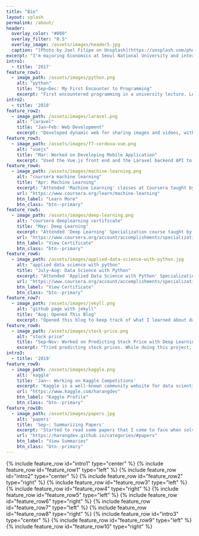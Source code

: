 ```yaml
---
title: "Bio"
layout: splash
permalink: /about/
header:
  overlay_color: "#000"
  overlay_filter: "0.5"
  overlay_image: /assets/images/header5.jpg
  caption: "[Photo by Joel Filipe on Unsplash](https://unsplash.com/photos/VuwAfoHpxgs)"
excerpt: "I'm majoring Economics at Seoul National University and interested in machine learning."
intro1:
  - title: '2017'
feature_row1:
  - image_path: /assets/images/python.png
    alt: "python"
    title: "Sep~Dec: My First Encounter to Programming"
    excerpt: "First encountered programming in a university lecture. Learned the basics of Python and used it to solve problems."
intro2:
  - title: '2018'
feature_row2:
  - image_path: /assets/images/laravel.png
    alt: "laravel"
    title: "Jan~Feb: Web Development"
    excerpt: "Developed dynamic web for sharing images and videos, with PHP and mySQL using the Laravel framework. Live Chat with pusher, automatic email sending function using Mailgun, and a bulletin board function for posting comments and replies are included."
feature_row3:
  - image_path: /assets/images/f7-cordova-vue.png
    alt: "vuejs"
    title: "Mar: Worked on Developing Mobile Application"
    excerpt: "Used the Vue.js front end and the Laravel backend API to create an application for sharing posts made up of images and text. Applied the mobile-friendly Framework7 UI, but did not finish deploying it to mobile applications using PhoneGap."
feature_row4:
  - image_path: /assets/images/machine-learning.png
    alt: "coursera machine learning"
    title: "Apr: Machine Learning"
    excerpt: "Attended 'Machine Learning' classes at Coursera taught by Andrew Ng, a professor at Stanford University and a leading professional in deep learning. It is an online version of the Stanford lecture, which has been well-known for its best description of machine learning."
    url: "https://www.coursera.org/learn/machine-learning"
    btn_label: "Learn More"
    btn_class: "btn--primary"
feature_row5:
  - image_path: /assets/images/deep-learning.png
    alt: "coursera deeplearning certificate"
    title: "May: Deep Learning"
    excerpt: "Attended 'Deep Learning' Specialization course taught by professor Andrew Ng at Coursera. Learned basic Neural Networks, Convolutional Neural Networks, Sequence Models, and practical skills."
    url: "https://www.coursera.org/account/accomplishments/specialization/certificate/9HD4TD9Y84HY"
    btn_label: "View Certificate"
    btn_class: "btn--primary"
feature_row6:
  - image_path: /assets/images/applied-data-science-with-python.jpg
    alt: "applied data science with python"
    title: "July~Aug: Data Science with Python"
    excerpt: "Attended 'Applied Data Science with Python' Specialization course taught by University of Michigan at Coursera. Learned to apply statistical, machine learning, information visualization, and text analysis techniques to gain new insight into their data."
    url: "https://www.coursera.org/account/accomplishments/specialization/certificate/TWKXNK2CH5DJ"
    btn_label: "View Certificate"
    btn_class: "btn--primary"
feature_row7:
  - image_path: /assets/images/jekyll.png
    alt: "github page with jekyll"
    title: "Aug: Opened This Blog"
    excerpt: "Opened this blog to keep track of what I learned about data science. Used 'Github Pages' for hosting and 'jekyll' for static website generating. Customized design based on 'Minimal Mistakes' theme. To write a post, used jupyter notebook, markdown and latex."
feature_row8:
  - image_path: /assets/images/stock-price.png
    alt: "stock price"
    title: "Sep~Nov: Worked on Predicting Stock Price with Deep Learning"
    excerpt: "Tried predicting stock prices. While doing this project, used data preprocessing, DNN, RNN, regularization, and machine learning workflows that I've learned previously. Tried classification and regression. Used tensorflow and Keras for framework."
intro3:
  - title: '2019'
feature_row9:
  - image_path: /assets/images/kaggle.png
    alt: 'kaggle'
    title: 'Jan~: Working on Kaggle Competitions'
    excerpt: 'Kaggle is a well-known community website for data scientists to compete in machine learning challenges. Started participating at Kaggle competitions. Learning many techniques from kaggle community.'
    url: "https://www.kaggle.com/harangdev"
    btn_label: "Kaggle Profile"
    btn_class: "btn--primary"
feature_row10:
  - image_path: /assets/images/papers.jpg
    alt: 'papers'
    title: 'Sep~: Summarizing Papers'
    excerpt: 'Started to read some papers that I come to face when solving Kaggle problems. Summarizing them to get a better understanding of the content.'
    url: "https://harangdev.github.io/categories/#papers"
    btn_label: "View Summaries"
    btn_class: "btn--primary"
---
```


{% include feature_row id="intro1" type="center" %}
{% include feature_row id="feature_row1" type="left" %}
{% include feature_row id="intro2" type="center" %}
{% include feature_row id="feature_row2" type="right" %}
{% include feature_row id="feature_row3" type="left" %}
{% include feature_row id="feature_row4" type="right" %}
{% include feature_row id="feature_row5" type="left" %}
{% include feature_row id="feature_row6" type="right" %}
{% include feature_row id="feature_row7" type="left" %}
{% include feature_row id="feature_row8" type="right" %}
{% include feature_row id="intro3" type="center" %}
{% include feature_row id="feature_row9" type="left" %}
{% include feature_row id="feature_row10" type="right" %}